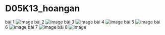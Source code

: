# D05K13_hoangan
bài 1
![image](https://user-images.githubusercontent.com/132539604/236119236-cda14c98-730a-4b9c-a93b-b9da2dd1704c.png)
bài 2
![image](https://user-images.githubusercontent.com/132539604/236119293-96b7470c-0432-4974-b90c-f3eae32e0c35.png)
bài 3
![image](https://user-images.githubusercontent.com/132539604/236119343-83a93b63-6ac1-434b-8844-1b1eed9e8f20.png)
bài 4
![image](https://user-images.githubusercontent.com/132539604/236119381-995adede-493b-4435-8e4c-36298df01cd5.png)
bài 5
![image](https://user-images.githubusercontent.com/132539604/236119415-04d2de60-b7e5-4d06-bbe4-aa12e6fbc6c5.png)
bài 6
![image](https://user-images.githubusercontent.com/132539604/236625569-51031f74-b1e9-46ea-94d8-63cbaecc4412.png)
bài 7
![image](https://user-images.githubusercontent.com/132539604/236627819-48f45c6c-6070-4f9b-870e-1e1c97504d37.png)
bài 8
![image](https://user-images.githubusercontent.com/132539604/236629323-b061ee1e-fa0c-46d7-a88c-fed7c8e16aaf.png)
